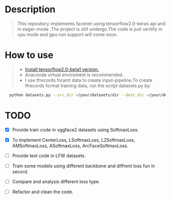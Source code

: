 # Description
> This repository implements facenet using tensorflow2.0-keras api and in eager-mode .The project is still undergo.The code is just veritify in cpu mode and gpu-run support will come soon.

# How to use
> + [Install tensorflow2.0-beta1 version.](https://tensorflow.google.cn/install/pip)
> + Anaconda virtual enviroment is recommended.
> + I use tfrecords foramt data to create input-pipeline.To create tfrecords format training data, run the script datasets.py by:

> 
```bash
  python datasets.py --src_dir ~/your/datasets/dir --dest_dir ~/your/dest/dir --nrof_imgs_per_file 50000
```

# TODO
- [x] Provide train code in vggface2 datasets using SoftmaxLoss.
- [x] To implement  CenterLoss, LSoftmaxLoss, L2SoftmaxLoss,  AMSoftmaxLoss,  ASoftmaxLoss, ArcFaceSoftmaxLoss.
- [ ] Provide test code in LFW datasets.
- [ ] Train some models using different backbone and diffrent loss fun in secord.
- [ ] Compare and analysis different loss type.  
- [ ] Refactor and clean the code.


